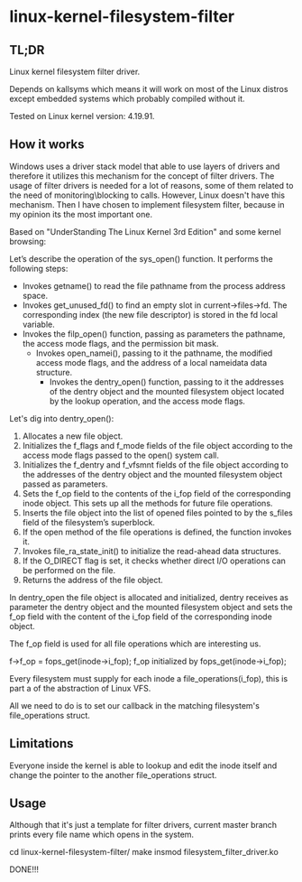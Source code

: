 # linux-kernel-filesystem-filter
## TL;DR
Linux kernel filesystem filter driver.

Depends on kallsyms which means it will work on most of the Linux distros except embedded systems which probably compiled without it.

Tested on Linux kernel version: 4.19.91.

## How it works
Windows uses a driver stack model that able to use layers of drivers and therefore it utilizes this mechanism for the concept of filter drivers.
The usage of filter drivers is needed for a lot of reasons, some of them related to the need of monitoring\blocking to calls.
However, Linux doesn't have this mechanism.
Then I have chosen to implement filesystem filter, because in my opinion its the most important one.

Based on "UnderStanding The Linux Kernel 3rd Edition" and some kernel browsing:

Let’s describe the operation of the sys_open() function. It performs the following steps:

* Invokes getname() to read the file pathname from the process address space.
* Invokes get_unused_fd() to find an empty slot in current->files->fd. The corresponding index (the new file descriptor) is stored in the fd local variable.
* Invokes the filp_open() function, passing as parameters the pathname, the access mode flags, and the permission bit mask.
    * Invokes open_namei(), passing to it the pathname, the modified access mode flags, and the address of a local nameidata data structure.
        * Invokes the dentry_open() function, passing to it the addresses of the dentry object and the mounted filesystem object located by the lookup operation, and the access mode flags.

Let's dig into dentry_open():

1. Allocates a new file object.
2. Initializes the f_flags and f_mode fields of the file object according to the access mode flags passed to the open() system call.
3. Initializes the f_dentry and f_vfsmnt fields of the file object according to the addresses of the dentry object and the mounted filesystem object passed as parameters.
4. Sets the f_op field to the contents of the i_fop field of the corresponding inode object. This sets up all the methods for future file operations.
5. Inserts the file object into the list of opened files pointed to by the s_files field of the filesystem’s superblock.
6. If the open method of the file operations is defined, the function invokes it.
7. Invokes file_ra_state_init() to initialize the read-ahead data structures.
8. If the O_DIRECT flag is set, it checks whether direct I/O operations can be performed on the file.
9. Returns the address of the file object.

In dentry_open the file object is allocated and initialized, dentry receives as parameter the dentry object and the mounted filesystem object 
and sets the f_op field with the content of the i_fop field of the corresponding inode object.

The f_op field is used for all file operations which are interesting us.

f->f_op = fops_get(inode->i_fop);
f_op initialized by fops_get(inode->i_fop);

Every filesystem must supply for each inode a file_operations(i_fop), this is part a of the abstraction of Linux VFS.

All we need to do is to set our callback in the matching filesystem's file_operations struct.

## Limitations
Everyone inside the kernel is able to lookup and edit the inode itself and change the pointer to the another file_operations struct.

## Usage
Although that it's just a template for filter drivers, current master branch prints every file name which opens in the system.

cd linux-kernel-filesystem-filter/
make
insmod filesystem_filter_driver.ko

DONE!!!
